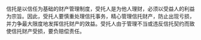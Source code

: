 信托是以信任为基础的财产管理制度，受托人是为他人理财，必须以受益人的利益为宗旨。因此，受托人要慎重处理信托事务，精心管理信托财产，防止出现亏损，并力争最大限度地发挥信托财产的效益。受托人由于管理不当或违反信托契约而致使信托财产受损，要负赔偿责任。